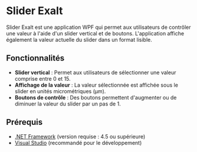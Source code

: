 # Slider Exalt

Slider Exalt est une application WPF qui permet aux utilisateurs de contrôler une valeur à l'aide d'un slider vertical et de boutons. L'application affiche également la valeur actuelle du slider dans un format lisible.

## Fonctionnalités

- **Slider vertical** : Permet aux utilisateurs de sélectionner une valeur comprise entre 0 et 15.
- **Affichage de la valeur** : La valeur sélectionnée est affichée sous le slider en unités micrométriques (μm).
- **Boutons de contrôle** : Des boutons permettent d'augmenter ou de diminuer la valeur du slider par un pas de 1.

## Prérequis

- [.NET Framework](https://dotnet.microsoft.com/download/dotnet-framework) (version requise : 4.5 ou supérieure)
- [Visual Studio](https://visualstudio.microsoft.com/) (recommandé pour le développement)
